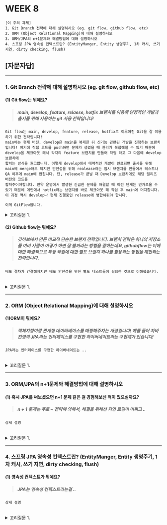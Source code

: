 # WEEK 8

```
[이 주의 과제]
1. Git Branch 전략에 대해 설명하시오 (eg. git flow, github flow, etc)
2. ORM (Object Relational Mapping)에 대해 설명하시오
3. ORM/JPA의 n+1문제와 해결방법에 대해 설명하시오
4. 스프링 JPA 영속성 컨텍스트란? (EntityManger, Entity 생명주기, 1차 캐시, 쓰기 지연, dirty checking, flush)
```



## [자문자답]


----------


### 1. Git Branch 전략에 대해 설명하시오 (eg. git flow, github flow, etc)


#### (1) Git flow는 뭐예요?
> ##### main, develop, feature, relaese, hotfix 브랜치를 이용해 안정적인 개발과 출시를 위해 사용하는 git 사용 전략입니다!
```
Git flow는 main, develop, feature, release, hotfix로 이루어진 Git을 잘 이용하기 위한 전략입니다!
main에는 현재 버전, develop은 main을 복제한 뒤 신기능 관련된 개발을 진행하는 브랜치입니다! 여기에 직접 코드를 push하면 문제가 생겼을 때 관리가 복잡해질 수 있기 때문에 develop을 체크아웃 해서 각각의 feature 브랜치를 만들어 작업 하고 그 다음에 develop 브랜치에
합치는 방식을 권고합니다. 이렇게 develop에서 대략적인 개발이 완료되면 출시를 위해 main에 merge해도 되지만 안전성을 위해 realease라는 임시 브랜치를 만들어서 테스트나 QA 이후에 main에 합칩니다. 단, release가 끝날 때 Develop 브랜치에도 해당 릴리즈 버전의 코드를
합쳐주어야합니다. 만약 운영에서 발생한 긴급한 문제를 해결할 때 이런 단계는 번거로울 수 있기 때문에 메인에서 hotfix라는 브랜치를 바로 체크아웃 해 작업 후 main에 머지합니다. 이 과정 역시 develop나 현재 진행중인 release에 병합해줘야 합니다.

이게 GitFlow입니다.
```

<details>
<summary> 꼬리질문 1. </summary>

###### 꼬리질문 1. Git flow의 장단점은요? 어떨 때 쓰는거예요?

```
버전 배포가 비교적 안전하고 체계적이다는 장점이 있습니다!
반면 배포 프로세스가 복잡해지고 CI/CD를 사용할 때 그 복잡성이 더 커진다는 단점이 있습니다. release만 생각해봐도 그거에 맞는 검증계 CI/CD도 추가로 만들어줘야 하고, 일반 배포 과정도 복잡해집니다.

따라서 여러 부서가 참여하는 대규모의 프로젝트같이 안전성이나 체계가 중요한 경우에 사용하면 좋습니다.
```

</details>



#### (2) Github flow는 뭐예요?
> ##### 깃허브에서 만든 비교적 단순한 브랜치 전략입니다. 브랜치 전략은 하나의 저장소를 여러 사람이 어떻가 하면 잘 쓸까라는 방법을 말하는데요, githubflow는 이에 대한 해결책으로 특정 작업에 대한 별도 브랜치 하나를 활용하는 방법을 제안하는 전략입니다.
```
배포 절차가 간결해지지만 배포 안전성을 위한 별도 테스트들이 필요한 것으로 이해했습니다.
```

<br>

<details>
<summary> 꼬리질문 1. </summary>

###### 꼬리질문 1. 트렁크드 기반이랑 똑같아 보이는데 무슨차이인가요?

```
PR 하나 안하냐 차이입니다.
```

</details>



----------


### 2. ORM (Object Relational Mapping)에 대해 설명하시오

#### (1)ORM이 뭐예요?
> ##### 객체지향이랑 관계형 데이터베이스를 매핑해주자는 개념입니다! 예를 들어 자바 진영의 JPA라는 인터페이스를 구현한 하이버네이트라는 구현체가 있습니다!
```
JPA라는 인터페이스를 구현한 하이버네이트는 ..

```

<br>

<details>
<summary> 꼬리질문 1. </summary>

###### 꼬리질문 1. 실제 사용 사례가 어떤게 있나요?

```
.. 상세 설명
```

</details>



----------


### 3. ORM/JPA의 n+1문제와 해결방법에 대해 설명하시오

#### (1) 혹시 JPA를 써보셨으면 n+1 문제 같은 걸 경험해보신 적이 있으실까요?
> ##### n + 1 문제는 주로 ~ 전략에 의해서, 해결을 위해선 지연 로딩이 어쩌고 ..
```
상세 설명

```

<br>

<details>
<summary> 꼬리질문 1. </summary>

###### 꼬리질문 1. 실제 사용 사례가 어떤게 있나요?

```
.. 상세 설명
```

</details>



----------


### 4. 스프링 JPA 영속성 컨텍스트란? (EntityManger, Entity 생명주기, 1차 캐시, 쓰기 지연, dirty checking, flush)

#### (1) 영속성 컨텍스트가 뭐예요?
> ##### JPA는 영속성 컨텍스트라는걸 ..
```
상세 설명

```

<br>

<details>
<summary> 꼬리질문 1. </summary>

###### 꼬리질문 1. 실제 사용 사례가 어떤게 있나요?

```
.. 상세 설명
```

</details>



